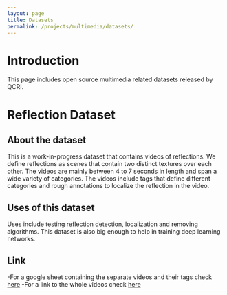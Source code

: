 ```yaml
---
layout: page
title: Datasets
permalink: /projects/multimedia/datasets/
---
```


# Introduction
This page includes open source multimedia related datasets released by QCRI.

# Reflection Dataset
## About the dataset
This is a work-in-progress dataset that contains videos of reflections. We define reflections as scenes that contain two distinct textures over each other. The videos are mainly between 4 to 7 seconds in length and span a wide variety of categories. The videos include tags that define different categories and rough annotations to localize the reflection in the video.
## Uses of this dataset
Uses include testing reflection detection, localization and removing algorithms. This dataset is also big enough to help in training deep learning networks.
## Link
-For a google sheet containing the separate videos and their tags check [here](https://docs.google.com/spreadsheets/d/1p-jHYvbh4AM6pu4S9KVjGg-roS7V-6Vy9L5zVw8H5Xs/edit?usp=sharing)
-For a link to the whole videos check [here](http://qcrids2015xs.tw.quickconnect.to/fbsharing/WfILt8BQ)
